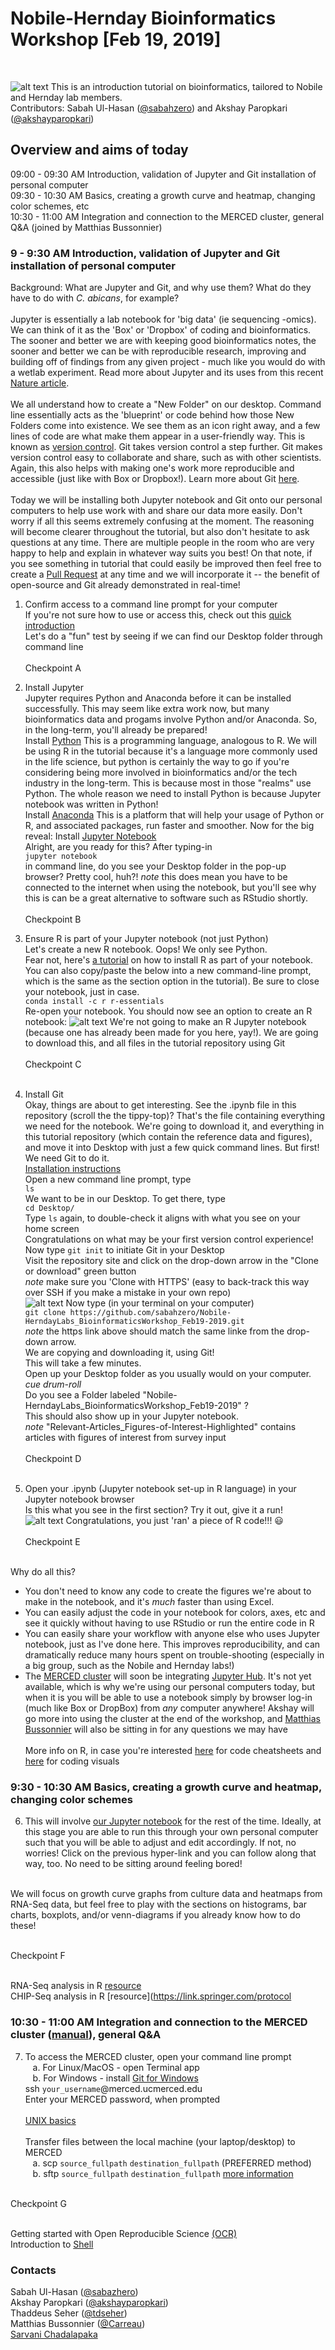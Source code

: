 # Nobile-Hernday Bioinformatics Workshop [Feb 19, 2019]
<br />

![alt text](https://raw.githubusercontent.com/sabahzero/Nobile-HerndayLabs_BioinformaticsWorkshop_Feb19-2019/master/Relevant-Articles_Figures-of-Interest-Highlighted/Nobile-Lab_UC-Merced.png) 
This is an introduction tutorial on bioinformatics, tailored to Nobile and Hernday lab members. <br />
Contributors: Sabah Ul-Hasan ([@sabahzero](https://github.com/sabahzero)) and Akshay Paropkari ([@akshayparopkari](https://github.com/akshayparopkari))

## Overview and aims of today
09:00 - 09:30 AM Introduction, validation of Jupyter and Git installation of personal computer </br>
09:30 - 10:30 AM Basics, creating a growth curve and heatmap, changing color schemes, etc </br>
10:30 - 11:00 AM Integration and connection to the MERCED cluster, general Q&A (joined by Matthias Bussonnier) </br>

### 9 - 9:30 AM Introduction, validation of Jupyter and Git installation of personal computer
Background: What are Jupyter and Git, and why use them? What do they have to do with <i>C. abicans</i>, for example? </br> </br>
  Jupyter is essentially a lab notebook for 'big data' (ie sequencing -omics). We can think of it as the 'Box' or 'Dropbox' of coding and bioinformatics. The sooner and better we are with keeping good bioinformatics notes, the sooner and better we can be with reproducible research, improving and building off of findings from any given project - much like you would do with a wetlab experiment. Read more about Jupyter and its uses from this recent [Nature article](https://www.nature.com/articles/d41586-018-07196-1). </br> </br> 
  We all understand how to create a "New Folder" on our desktop. Command line essentially acts as the 'blueprint' or code behind how those New Folders come into existence. We see them as an icon right away, and a few lines of code are what make them appear in a user-friendly way. This is known as [version control](https://www.atlassian.com/git/tutorials/what-is-version-control). Git takes version control a step further. Git makes version control easy to collaborate and share, such as with other scientists. Again, this also helps with making one's work more reproducible and accessible (just like with Box or Dropbox!). Learn more about Git [here](https://git-scm.com/video/what-is-git). </br> </br> 
  Today we will be installing both Jupyter notebook and Git onto our personal computers to help use work with and share our data more easily. Don't worry if all this seems extremely confusing at the moment. The reasoning will become clearer throughout the tutorial, but also don't hesitate to ask questions at any time. There are multiple people in the room who are very happy to help and explain in whatever way suits you best! On that note, if you see something in tutorial that could easily be improved then feel free to create a [Pull Request](https://help.github.com/articles/creating-a-pull-request/) at any time and we will incorporate it -- the benefit of open-source and Git already demonstrated in real-time!<br>
  1. Confirm access to a command line prompt for your computer </br>
  If you're not sure how to use or access this, check out this [quick introduction](https://www.davidbaumgold.com/tutorials/command-line/)</br> 
  Let's do a "fun" test by seeing if we can find our Desktop folder through command line </br> </br>
  Checkpoint A </br> 
  
  2. Install Jupyter </br>
  Jupyter requires Python and Anaconda before it can be installed successfully. This may seem like extra work now, but many bioinformatics data and progams involve Python and/or Anaconda. So, in the long-term, you'll already be prepared! </br>
  Install [Python](https://www.python.org/downloads/) This is a programming language, analogous to R. We will be using R in the tutorial because it's a language more commonly used in the life science, but python is certainly the way to go if you're considering being more involved in bioinformatics and/or the tech industry in the long-term. This is because most in those "realms" use Python. The whole reason we need to install Python is because Jupyter notebook was written in Python! </br>
  Install [Anaconda](https://www.anaconda.com/distribution/) This is a platform that will help your usage of Python or R, and associated packages, run faster and smoother. Now for the big reveal: Install [Jupyter Notebook](https://jupyter.org/install) </br>
  Alright, are you ready for this? After typing-in </br>`jupyter notebook`</br> in command line, do you see your Desktop folder in the pop-up browser? Pretty cool, huh?! *note* this does mean you have to be connected to the internet when using the notebook, but you'll see why this is can be a great alternative to software such as RStudio shortly. </br> </br>
  Checkpoint B </br> 
  
  3. Ensure R is part of your Jupyter notebook (not just Python) </br>
  Let's create a new R notebook. Oops! We only see Python. </br>
  Fear not, here's [a tutorial](https://www.datacamp.com/community/blog/jupyter-notebook-r) on how to install R as part of your notebook. You can also copy/paste the below into a new command-line prompt, which is the same as the section option in the tutorial). Be sure to close your notebook, just in case. </br>
  `conda install -c r r-essentials`</br> 
  Re-open your notebook. You should now see an option to create an R notebook: 
  ![alt text](https://raw.githubusercontent.com/sabahzero/Nobile-HerndayLabs_BioinformaticsWorkshop_Feb19-2019/master/Relevant-Articles_Figures-of-Interest-Highlighted/Jupyter-Notebook_R-console.png) 
  We're not going to make an R Jupyter notebook (because one has already been made for you here, yay!). We are going to download this, and all files in the tutorial repository using Git</br> </br>
  Checkpoint C </br> </br> 
  
  4. Install Git </br>
  Okay, things are about to get interesting. See the .ipynb file in this repository (scroll the the tippy-top)? That's the file containing everything we need for the notebook. We're going to download it, and everything in this tutorial repository (which contain the reference data and figures), and move it into Desktop with just a few quick command lines. But first! We need Git to do it. </br>
  [Installation instructions](https://git-scm.com/book/en/v2/Getting-Started-Installing-Git) </br>
  Open a new command line prompt, type </br>
  `ls`</br> 
  We want to be in our Desktop. To get there, type </br>
  `cd Desktop/`</br> 
  Type `ls` again, to double-check it aligns with what you see on your home screen </br>
  Congratulations on what may be your first version control experience! </br>
  Now type `git init` to initiate Git in your Desktop </br> 
  Visit the repository site and click on the drop-down arrow in the "Clone or download" green button </br>
  *note* make sure you 'Clone with HTTPS' (easy to back-track this way over SSH if you make a mistake in your own repo) </br>
  ![alt text](https://raw.githubusercontent.com/sabahzero/Nobile-HerndayLabs_BioinformaticsWorkshop_Feb19-2019/master/Relevant-Articles_Figures-of-Interest-Highlighted/Download-Folder_Git.png) 
  Now type (in your terminal on your computer) </br>
 `git clone https://github.com/sabahzero/Nobile-HerndayLabs_BioinformaticsWorkshop_Feb19-2019.git` </br>
 *note* the https link above should match the same linke from the drop-down arrow. </br> 
 We are copying and downloading it, using Git! </br>
 This will take a few minutes. </br>
 Open up your Desktop folder as you usually would on your computer. *cue drum-roll* </br>
 Do you see a Folder labeled "Nobile-HerndayLabs_BioinformaticsWorkshop_Feb19-2019" ? </br> 
 This should also show up in your Jupyter notebook. </br>
 *note* "Relevant-Articles_Figures-of-Interest-Highlighted" contains articles with figures of interest from survey input </br> </br>
  Checkpoint D </br> </br> 
 
 5. Open your .ipynb (Jupyter notebook set-up in R language) in your Jupyter notebook browser </br>
 Is this what you see in the first section? Try it out, give it a run! </br>
 ![alt text](https://raw.githubusercontent.com/sabahzero/Nobile-HerndayLabs_BioinformaticsWorkshop_Feb19-2019/master/Relevant-Articles_Figures-of-Interest-Highlighted/Jupyter-Notebook-R.png) 
 Congratulations, you just 'ran' a piece of R code!!! 😃 </br></br> 
  Checkpoint E </br> </br> 
 
Why do all this? </br>
- You don't need to know any code to create the figures we're about to make in the notebook, and it's *much* faster than using Excel. </br>
- You can easily adjust the code in your notebook for colors, axes, etc and see it quickly without having to use RStudio or run the entire code in R </br>
- You can easily share your workflow with anyone else who uses Jupyter notebook, just as I've done here. This improves reproducibility, and can dramatically reduce many hours spent on trouble-shooting (especially in a big group, such as the Nobile and Hernday labs!) </br>
- The [MERCED cluster](http://hpcwiki.ucmerced.edu/knowledgebase/merced-cluster-user-manual/) will soon be integrating [Jupyter Hub](https://www.google.com/search?client=firefox-b-1-d&q=jupyter+hub). It's not yet available, which is why we're using our personal computers today, but when it is you will be able to use a notebook simply by browser log-in (much like Box or DropBox) from *any* computer anywhere! Akshay will go more into using the cluster at the end of the workshop, and [Matthias Bussonnier](http://hpcwiki.ucmerced.edu/knowledgebase/hpc-walk-in-clinics/) will also be sitting in for any questions we may have</br> </br>
More info on R, in case you're interested [here](https://www.rstudio.com/resources/cheatsheets/) for code cheatsheets and [here](https://www.r-graph-gallery.com/) for coding visuals

### 9:30 - 10:30 AM Basics, creating a growth curve and heatmap, changing color schemes
6. This will involve [our Jupyter notebook](https://github.com/sabahzero/Nobile-HerndayLabs_BioinformaticsWorkshop_Feb19-2019/blob/master/Nobile-HerndayLabs_BioinformaticsWorkshop_Feb19-2019.ipynb) for the rest of the time. Ideally, at this stage you are able to run this through your own personal computer such that you will be able to adjust and edit accordingly. If not, no worries! Click on the previous hyper-link and you can follow along that way, too. No need to be sitting around feeling bored! </br> </br> 

We will focus on growth curve graphs from culture data and heatmaps from RNA-Seq data, but feel free to play with the sections on histograms, bar charts, boxplots, and/or venn-diagrams if you already know how to do these! </br>  </br> 

Checkpoint F </br> </br> 

RNA-Seq analysis in R [resource](http://combine-australia.github.io/RNAseq-R/)</br> 
CHIP-Seq analysis in R [resource](https://link.springer.com/protocol </br> 


### 10:30 - 11:00 AM Integration and connection to the MERCED cluster ([manual](http://hpcwiki.ucmerced.edu/knowledgebase/merced-cluster-user-manual/)), general Q&A
7. To access the MERCED cluster, open your command line prompt</br>
&nbsp;&nbsp;&nbsp;a. For Linux/MacOS - open Terminal app</br>
&nbsp;&nbsp;&nbsp;b. For Windows - install [Git for Windows](https://gitforwindows.org/) </br>
ssh `your_username`@merced.ucmerced.edu</br>
Enter your MERCED password, when prompted </br> </br>
[UNIX basics](https://swcarpentry.github.io/shell-novice/)</br> </br>
Transfer files between the local machine (your laptop/desktop) to MERCED</br>
&nbsp;&nbsp;&nbsp;a. scp `source_fullpath` `destination_fullpath` (PREFERRED method)</br>
&nbsp;&nbsp;&nbsp;b. sftp `source_fullpath` `destination_fullpath` [more information](http://hpcwiki.ucmerced.edu/knowledgebase/how-to-transfer-files-to-or-from-the-cluster/)</br> </br>

Checkpoint G </br></br>

Getting started with Open Reproducible Science [(OCR)](https://www.earthdatascience.org/courses/earth-analytics-bootcamp/get-started-with-open-science/jupyter-notebook-interface/)</br>
Introduction to [Shell](https://hbctraining.github.io/Intro-to-Shell/schedule/) </br>

### Contacts
Sabah Ul-Hasan ([@sabazhero](https://github.com/sabahzero)) </br>
Akshay Paropkari ([@akshayparopkari](https://github.com/akshayparopkari)) </br>
Thaddeus Seher ([@tdseher](https://github.com/tdseher))</br>
Matthias Bussonnier ([@Carreau](https://github.com/Carreau))</br>
[Sarvani Chadalapaka](https://it.ucmerced.edu/content/sarvani-chadalapaka) 
